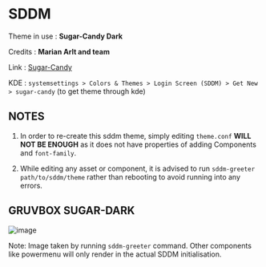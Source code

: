 # SDDM

Theme in use : **Sugar-Candy Dark**

Credits : **Marian Arlt and team** 

Link : [Sugar-Candy](https://github.com/MarianArlt/sddm-sugar-dark)

KDE : `systemsettings > Colors & Themes > Login Screen (SDDM) > Get New > sugar-candy` (to get theme through kde)

## NOTES

1. In order to re-create this sddm theme, simply editing `theme.conf` **WILL NOT BE ENOUGH** as it does not have properties of adding Components and `font-family`.

2. While editing any asset or component, it is advised to run `sddm-greeter path/to/sddm/theme` rather than rebooting to avoid running into any errors.


## GRUVBOX SUGAR-DARK

![image](https://github.com/nots1dd/dotfiles/assets/140317709/19b92d4e-f6d9-4103-93d3-8bb8f29dbd32)

Note: Image taken by running `sddm-greeter` command. Other components like powermenu will only render in the actual SDDM initialisation.

